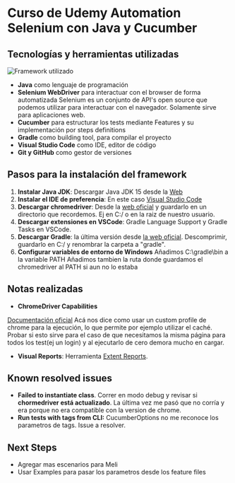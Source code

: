 # Curso de Udemy Automation Selenium con Java y Cucumber

## Tecnologías y herramientas utilizadas

![Framework utilizado](https://i.imgur.com/iO84mHX.png)

* **Java** como lenguaje de programación
* **Selenium WebDriver** para interactuar con el browser de forma automatizada
Selenium es un conjunto de API's open source que podemos utilizar para interactuar con el navegador. Solamente sirve para aplicaciones web.
* **Cucumber** para estructurar los tests mediante Features y su implementación por steps definitions
* **Gradle** como building tool, para compilar el proyecto
* **Visual Studio Code** como IDE, editor de código
* **Git y GitHub** como gestor de versiones

## Pasos para la instalación del framework

1. **Instalar Java JDK**: Descargar Java JDK 15 desde la [Web](https://www.oracle.com/java/technologies/javase-downloads.html)
2. **Instalar el IDE de preferencia**: En este caso [Visual Studio Code](https://code.visualstudio.com/)
3. **Descargar chromedriver**: Desde la [web oficial](https://chromedriver.chromium.org/downloads) y guardarlo en un directorio que recordemos. Ej en C:/ o en la raiz de nuestro usuario.
4. **Descargar extensiones en VSCode**: Gradle Language Support y Gradle Tasks en VSCode.
5. **Descargar Gradle**: la última versión desde [la web oficial](https://gradle.org/releases/). Descomprimir, guardarlo en C:/ y renombrar la carpeta a "gradle".
6. **Configurar variables de entorno de Windows**
Añadimos C:\gradle\bin a la variable PATH
Añadimos tambien la ruta donde guardamos el chromedriver al PATH si aun no lo estaba


## Notas realizadas

* **ChromeDriver Capabilities**

[Documentación oficial](https://chromedriver.chromium.org/capabilities)
Acá nos dice como usar un custom profile de chrome para la ejecución, lo que permite por ejemplo utilizar el caché. Probar si esto sirve para el caso de que necesitamos la misma página para todos los test(ej un login) y al ejecutarlo de cero demora mucho en cargar.

* **Visual Reports**: Herramienta [Extent Reports](https://www.extentreports.com/). 

## Known resolved issues
* **Failed to instantiate class**. Correr en modo debug y revisar si **chormedriver está actualizado**. La última vez me pasó que no corría y era porque no era compatible con la version de chrome.
* **Run tests with tags from CLI:** CucumberOptions no me reconoce los parametros de tags. Issue a resolver.

## Next Steps
* Agregar mas escenarios para Meli
* Usar Examples para pasar los parametros desde los feature files
